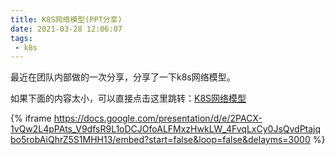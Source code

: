 ```yaml
---
title: K8S网络模型(PPT分享)
date: 2021-03-28 12:06:07
tags:
 - k8s
---
```


最近在团队内部做的一次分享，分享了一下k8s网络模型。

如果下面的内容太小，可以直接点击这里跳转：[K8S网络模型](https://docs.google.com/presentation/d/e/2PACX-1vQw2L4pPAts_V9dfsR9L1oDCJOfoALFMxzHwkLW_4FvqLxCy0JsQvdPtajqbo5robAiQhrZ5S1MHH13/pub?start=false&loop=false&delayms=3000)

{% iframe https://docs.google.com/presentation/d/e/2PACX-1vQw2L4pPAts_V9dfsR9L1oDCJOfoALFMxzHwkLW_4FvqLxCy0JsQvdPtajqbo5robAiQhrZ5S1MHH13/embed?start=false&loop=false&delayms=3000 %}

